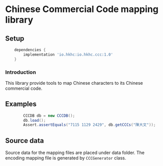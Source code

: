 # Chinese Commercial Code mapping library

## Setup

```gradle
    dependencies {
        implementation 'io.hkhc:io.hkhc.ccc:1.0'
    }
```

### Introduction

This library provide tools to map Chinese characters to its Chinese commercial code.

## Examples

```java
        CCCDB db = new CCCDB();
        db.load();
        Assert.assertEquals("7115 1129 2429", db.getCCCs("陳大文"));
```

## Source data

Source data for the mapping files are placed under data folder. The encoding mapping file
is generated by `CCCGenerator` class.
